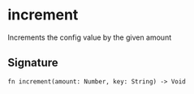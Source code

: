 # increment

Increments the config value by the given amount
## Signature

```nogscript
fn increment(amount: Number, key: String) -> Void
```

